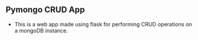 ## Pymongo CRUD App
- This is a web app made using flask for performing CRUD operations on a mongoDB instance.